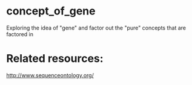 # concept_of_gene
Exploring the idea of "gene" and factor out the "pure" concepts that are factored in


# Related resources:

http://www.sequenceontology.org/
